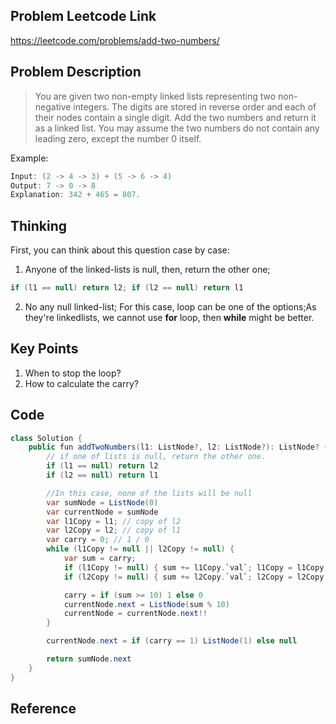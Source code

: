 ## Problem Leetcode Link
https://leetcode.com/problems/add-two-numbers/

## Problem Description

> You are given two non-empty linked lists representing two non-negative integers. The digits are stored in reverse order and each of their nodes contain a single digit. Add the two numbers and return it as a linked list.
>You may assume the two numbers do not contain any leading zero, except the number 0 itself.

Example:
```java
Input: (2 -> 4 -> 3) + (5 -> 6 -> 4)
Output: 7 -> 0 -> 8
Explanation: 342 + 465 = 807.
```

## Thinking
First, you can think about this question case by case:
1. Anyone of the linked-lists is null, then, return the other one;
```java
if (l1 == null) return l2; if (l2 == null) return l1
```
2. No any null linked-list; For this case, loop can be one of the options;As they're linkedlists, we cannot use **for** loop, then **while** might be better. 

## Key Points
1. When to stop the loop?
2. How to calculate the carry?

## Code

```java
class Solution {
    public fun addTwoNumbers(l1: ListNode?, l2: ListNode?): ListNode? {
        // if one of lists is null, return the other one.
        if (l1 == null) return l2
        if (l2 == null) return l1

        //In this case, none of the lists will be null
        var sumNode = ListNode(0)
        var currentNode = sumNode
        var l1Copy = l1; // copy of l2
        var l2Copy = l2; // copy of l1
        var carry = 0; // 1 / 0
        while (l1Copy != null || l2Copy != null) {
            var sum = carry;
            if (l1Copy != null) { sum += l1Copy.`val`; l1Copy = l1Copy.next }
            if (l2Copy != null) { sum += l2Copy.`val`; l2Copy = l2Copy.next }

            carry = if (sum >= 10) 1 else 0
            currentNode.next = ListNode(sum % 10)
            currentNode = currentNode.next!!
        }

        currentNode.next = if (carry == 1) ListNode(1) else null

        return sumNode.next
    }
}
```

## Reference
